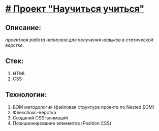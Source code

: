 # [# Проект "Научиться учиться"](https://takeyourenergy.github.io/how-to-learn/)

## Описание:
_проектная работа написана для получения навыков в статической вёрстке._

## Стек:
1) HTML
2) CSS

## Технологии:
1) БЭМ методология (файловая структура проекта по Nested БЭМ)
2) Флексбокс-вёрстка
3) Созданий CSS-анимаций
4) Позиционирование элементов (Position CSS)
